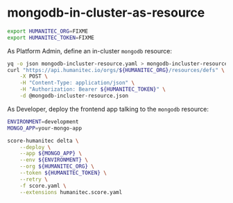 # mongodb-in-cluster-as-resource

```bash
export HUMANITEC_ORG=FIXME
export HUMANITEC_TOKEN=FIXME
```

As Platform Admin, define an in-cluster `mongodb` resource:
```bash
yq -o json mongodb-incluster-resource.yaml > mongodb-incluster-resource.json
curl "https://api.humanitec.io/orgs/${HUMANITEC_ORG}/resources/defs" \
    -X POST \
    -H "Content-Type: application/json" \
    -H "Authorization: Bearer ${HUMANITEC_TOKEN}" \
    -d @mongodb-incluster-resource.json
```

As Developer, deploy the frontend app talking to the `mongodb` resource:
```bash
ENVIRONMENT=development
MONGO_APP=your-mongo-app

score-humanitec delta \
    --deploy \
    --app ${MONGO_APP} \
    --env ${ENVIRONMENT} \
    --org ${HUMANITEC_ORG} \
    --token ${HUMANITEC_TOKEN} \
    --retry \
    -f score.yaml \
    --extensions humanitec.score.yaml
```
